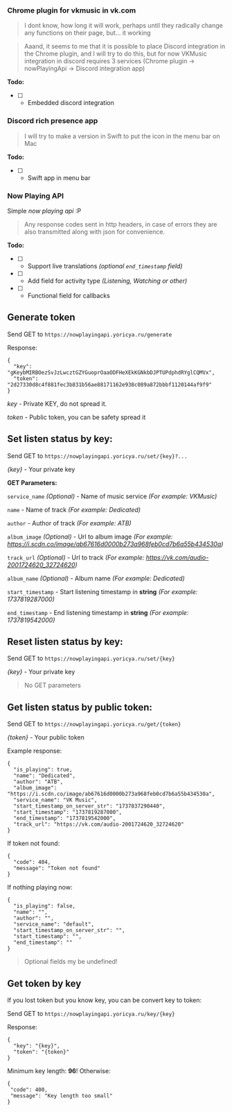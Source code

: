 ### Chrome plugin for vkmusic in vk.com
> I dont know, how long it will work, perhaps until they radically change any functions on their page, but... it working

> Aaand, it seems to me that it is possible to place Discord integration in the Chrome plugin, and I will try to do this, but for now VKMusic integration in discord requires 3 services (Chrome plugin -> nowPlayingApi -> Discord integration app)

__Todo:__

 - [ ] - Embedded discord integration

### Discord rich presence app
> I will try to make a version in Swift to put the icon in the menu bar on Mac

__Todo:__

 - [ ] - Swift app in menu bar

### Now Playing API
Simple _now playing api_ :P

> Any response codes sent in http headers, in case of errors they are also transmitted along with json for convenience.

__Todo:__

 - [ ] - Support live translations _(optional `end_timestamp` field)_
 - [ ] - Add field for activity type _(Listening, Watching or other)_
 - [ ] - Functional field for callbacks
## Generate token

Send GET to `https://nowplayingapi.yoricya.ru/generate`

Response:
```
{
  "key": "gKeybMIRBOezSvJzLwcztGZYGuoprOaaODFHeXEkKGNkbDJPTUPdphdRYglCQMVx",
  "token": "2d27330d8c4f881fec3b831b56ae88171162e938c089a872bbbf1120144af9f9"
}
```

_key_ - Private KEY, do not spread it.

_token_ - Public token, you can be safety spread it

## Set listen status by key:

Send GET to `https://nowplayingapi.yoricya.ru/set/{key}?...`

_{key}_ - Your private key

__GET Parameters:__

`service_name` _(Optional)_ - Name of music service _(For example: VKMusic)_

`name` - Name of track _(For example: Dedicated)_

`author` - Author of track _(For example: ATB)_

`album_image` _(Optional)_  - Url to album image _(For example: https://i.scdn.co/image/ab67616d0000b273a968feb0cd7b6a55b434530a)_

`track_url` _(Optional)_  - Url to track _(For example: https://vk.com/audio-2001724620_32724620)_

`album_name` _(Optional)_  - Album name _(For example: Dedicated)_

`start_timestamp` - Start listening timestamp in __string__ _(For example: 1737819287000)_

`end_timestamp` - End listening timestamp in __string__ _(For example: 1737819542000)_

## Reset listen status by key:

Send GET to `https://nowplayingapi.yoricya.ru/set/{key}`

_{key}_ - Your private key

> No GET parameters

## Get listen status by public token:

Send GET to `https://nowplayingapi.yoricya.ru/get/{token}`

_{token}_ - Your public token

Example response:
```
{
  "is_playing": true,
  "name": "Dedicated",
  "author": "ATB",
  "album_image": "https://i.scdn.co/image/ab67616d0000b273a968feb0cd7b6a55b434530a",
  "service_name": "VK Music",
  "start_timestamp_on_server_str": "1737837290440",
  "start_timestamp": "1737819287000",
  "end_timestamp": "1737819542000",
  "track_url": "https://vk.com/audio-2001724620_32724620"
}
```

If token not found:
```
{
  "code": 404,
  "message": "Token not found"
}
```

If nothing playing now:
```
{
  "is_playing": false,
  "name": "",
  "author": "",
  "service_name": "default",
  "start_timestamp_on_server_str": "",
  "start_timestamp": "",
  "end_timestamp": ""
}
```

> Optional fields my be undefined!

## Get token by key
If you lost token but you know key, you can be convert key to token:

Send GET to `https://nowplayingapi.yoricya.ru/key/{key}`

Response:
```
{
  "key": "{key}",
  "token": "{token}"
}
```

Minimum key length: __96__! Otherwise:
```
{
 "code": 400,
 "message": "Key length too small"
}
```
